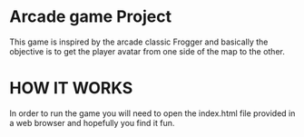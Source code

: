 # Arcade game Project
This game is inspired by the arcade classic Frogger and basically the objective is to get the player avatar from one side of the map to the other.

HOW IT WORKS
=============
In order to run the game you will need to open the index.html file provided in a web browser and hopefully you find it fun. 

